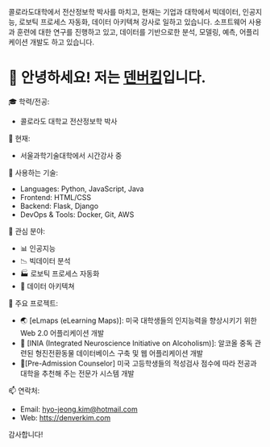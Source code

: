 콜로라도대학에서 전산정보학 박사를 마치고, 현재는 기업과 대학에서 빅데이터, 인공지능, 로보틱 프로세스 자동화, 데이터 아키텍쳐 강사로 일하고 있습니다. 소프트웨어 사용과 훈련에 대한 연구를 진행하고 있고, 데이터를 기반으로한 분석, 모델링, 예측, 어플리케이션 개발도 하고 있습니다.  

# 👋 안녕하세요! 저는 [덴버킴](https://github.com/denverkim)입니다.

🎓 학력/전공:
- 콜로라도 대학교 전산정보학 박사

💼 현재:
- 서울과학기술대학에서 시간강사 중

🧰 사용하는 기술:
- Languages: Python, JavaScript, Java
- Frontend: HTML/CSS
- Backend: Flask, Django
- DevOps & Tools: Docker, Git, AWS

📌 관심 분야:
- 📊 인공지능
- 📉 빅데이터 분석
- 🏭 로보틱 프로세스 자동화
- 📄 데이터 아키텍쳐

📂 주요 프로젝트:
- 🌏 [eLmaps (eLearning Maps)]: 미국 대학생들의 인지능력을 향상시키기 위한 Web 2.0 어플리케이션 개발
- 🧠 [INIA (Integrated Neuroscience Initiative on Alcoholism)]: 알코올 중독 관련된 형진전환동물 데이터베이스 구축 및 웹 어플리케이션 개발
- 📓[Pre-Admission Counselor] 미국 고등학생들의 적성검사 점수에 따라 전공과 대학을 추천해 주는 전문가 시스템 개발

📫 연락처:
- Email: [hyo-jeong.kim@hotmail.com](mailto:hyo-jeong.kim@hotmail.com)
- Web: [htts://denverkim.com](htts://denverkim.com)

감사합니다!
